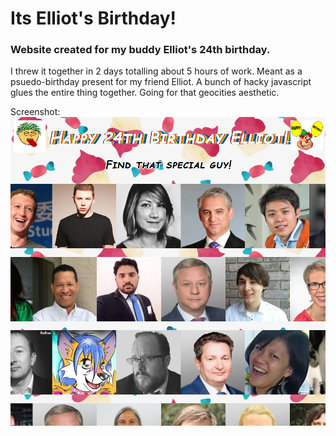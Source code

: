 # Its Elliot's Birthday!
### Website created for my buddy Elliot's 24th birthday.

I threw it together in 2 days totalling about 5 hours of work. Meant as a psuedo-birthday present for my friend Elliot.
A bunch of hacky javascript glues the entire thing together. Going for that geocities aesthetic.


Screenshot:
![screenshot](docs/screenshot.png)
